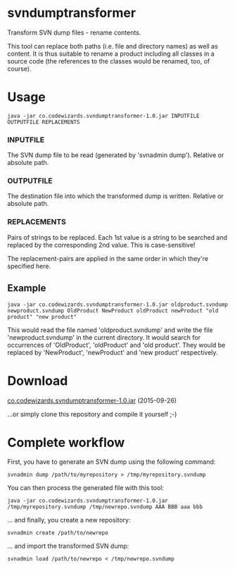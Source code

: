 # svndumptransformer
Transform SVN dump files - rename contents.

This tool can replace both paths (i.e. file and directory names) as well as content. It is thus suitable to rename a product including all classes in a source code (the references to the classes would be renamed, too, of course).

# Usage
    java -jar co.codewizards.svndumptransformer-1.0.jar INPUTFILE OUTPUTFILE REPLACEMENTS

### INPUTFILE
The SVN dump file to be read (generated by 'svnadmin dump'). Relative or absolute path.

### OUTPUTFILE
The destination file into which the transformed dump is written. Relative or absolute path.

### REPLACEMENTS
Pairs of strings to be replaced. Each 1st value is a string to be searched and replaced by the corresponding 2nd value. This is case-sensitive!

The replacement-pairs are applied in the same order in which they're specified here.

## Example
    java -jar co.codewizards.svndumptransformer-1.0.jar oldproduct.svndump newproduct.svndump OldProduct NewProduct oldProduct newProduct "old product" "new product"

This would read the file named 'oldproduct.svndump' and write the file 'newproduct.svndump' in the current directory. It would search for occurrences of 'OldProduct', 'oldProduct' and 'old product'. They would be replaced by 'NewProduct', 'newProduct' and 'new product' respectively.

# Download

[co.codewizards.svndumptransformer-1.0.jar](https://github.com/nlmarco/svndumptransformer/blob/master/release/co.codewizards.svndumptransformer-1.0.jar?raw=true) (2015-09-26)

...or simply clone this repository and compile it yourself ;-)

# Complete workflow

First, you have to generate an SVN dump using the following command:

    svnadmin dump /path/to/myrepository > /tmp/myrepository.svndump

You can then process the generated file with this tool:

    java -jar co.codewizards.svndumptransformer-1.0.jar /tmp/myrepository.svndump /tmp/newrepo.svndump AAA BBB aaa bbb

... and finally, you create a new repository:

    svnadmin create /path/to/newrepo

... and import the transformed SVN dump:

    svnadmin load /path/to/newrepo < /tmp/newrepo.svndump
